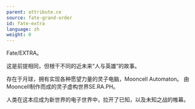 ```yaml
---
parent: attribute.ce
source: fate-grand-order
id: fate-extra
language: zh
weight: 0
---
```


Fate/EXTRA。

这是前提相同，但根干不同的近未来“人与英雄”的故事。

存在于月球，拥有实现各种愿望力量的灵子电脑，Mooncell Automaton。
由Mooncell制作而成的灵子虚构世界SE.RA.PH。

人类在这本应成为新世界的电子世界中，拉开了已知，以及未知之战的帷幕。

